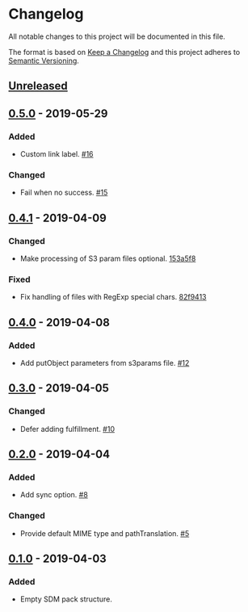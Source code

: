 # Changelog

All notable changes to this project will be documented in this file.

The format is based on [Keep a Changelog](http://keepachangelog.com/)
and this project adheres to [Semantic Versioning](http://semver.org/).

## [Unreleased](https://github.com/atomist/sdm-pack-s3/compare/0.5.0...HEAD)

## [0.5.0](https://github.com/atomist/sdm-pack-s3/compare/0.4.1...0.5.0) - 2019-05-29

### Added

-   Custom link label. [#16](https://github.com/atomist/sdm-pack-s3/pull/16)

### Changed

-   Fail when no success. [#15](https://github.com/atomist/sdm-pack-s3/pull/15)

## [0.4.1](https://github.com/atomist/sdm-pack-s3/compare/0.4.0...0.4.1) - 2019-04-09

### Changed

-   Make processing of S3 param files optional. [153a5f8](https://github.com/atomist/sdm-pack-s3/commit/153a5f8cc3f1a5ffcae71bc9dd287119fff3f493)

### Fixed

-   Fix handling of files with RegExp special chars. [82f9413](https://github.com/atomist/sdm-pack-s3/commit/82f94131fd66e06ed409f8696d2325a1e88e3736)

## [0.4.0](https://github.com/atomist/sdm-pack-s3/compare/0.3.0...0.4.0) - 2019-04-08

### Added

-   Add putObject parameters from s3params file. [#12](https://github.com/atomist/sdm-pack-s3/issues/12)

## [0.3.0](https://github.com/atomist/sdm-pack-s3/compare/0.2.0...0.3.0) - 2019-04-05

### Changed

-   Defer adding fulfillment. [#10](https://github.com/atomist/sdm-pack-s3/issues/10)

## [0.2.0](https://github.com/atomist/sdm-pack-s3/compare/0.1.0...0.2.0) - 2019-04-04

### Added

-   Add sync option. [#8](https://github.com/atomist/sdm-pack-s3/issues/8)

### Changed

-   Provide default MIME type and pathTranslation. [#5](https://github.com/atomist/sdm-pack-s3/issues/5)

## [0.1.0](https://github.com/atomist/sdm-pack-s3/tree/0.1.0) - 2019-04-03

### Added

-   Empty SDM pack structure.
